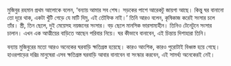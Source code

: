 মুজিবুর রহমান প্রথম আলোকে বলেন, ‘বন্যায় আমার সব শেষ। সড়কের পাশে আরেকটু জায়গা আছে। কিন্তু ঘর বানানো তো দূরে থাক, একটা খুঁটি গেড়ে যে মাটি দিমু, এই তৌফিক নাই।’ তিনি আরও বলেন, কৃষিকাজ করেই সংসার চলে তাঁর। স্ত্রী, তিন ছেলে, দুই মেয়েসহ নয়জনের সংসার। বড় ছেলে মানসিক ভারসাম্যহীন। তিনিও টেনেটুনে সংসার চালান। এখন এক আত্মীয়ের বাড়িতে আছেন পরিবার নিয়ে। ঘর কীভাবে বানাবেন, এই চিন্তায় দিশাহারা তিনি।

বন্যায় মুজিবুরের মতো আরও অনেকের ঘরবাড়ি ক্ষতিগ্রস্ত হয়েছে। কারও আংশিক, কারও পুরোটাই বিধ্বস্ত হয়ে গেছে। হাওরপাড়ের দরিদ্র মানুষেরা এসব ক্ষতিগ্রস্ত ঘরবাড়ি আবার বানাবেন বা সংস্কার করবেন, এই সামর্থ্য অনেকেরই নেই।
